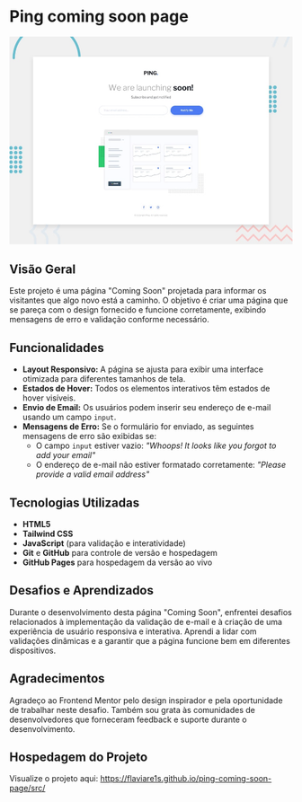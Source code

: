 # Ping coming soon page

![Design preview for the Ping coming soon page coding challenge](./design/desktop-preview.jpg)


## Visão Geral

Este projeto é uma página "Coming Soon" projetada para informar os visitantes que algo novo está a caminho. O objetivo é criar uma página que se pareça com o design fornecido e funcione corretamente, exibindo mensagens de erro e validação conforme necessário.

## Funcionalidades

- **Layout Responsivo:** A página se ajusta para exibir uma interface otimizada para diferentes tamanhos de tela.
- **Estados de Hover:** Todos os elementos interativos têm estados de hover visíveis.
- **Envio de Email:** Os usuários podem inserir seu endereço de e-mail usando um campo `input`.
- **Mensagens de Erro:** Se o formulário for enviado, as seguintes mensagens de erro são exibidas se:
  - O campo `input` estiver vazio: *"Whoops! It looks like you forgot to add your email"*
  - O endereço de e-mail não estiver formatado corretamente: *"Please provide a valid email address"*

## Tecnologias Utilizadas

- **HTML5**
- **Tailwind CSS**
- **JavaScript** (para validação e interatividade)
- **Git** e **GitHub** para controle de versão e hospedagem
- **GitHub Pages** para hospedagem da versão ao vivo

## Desafios e Aprendizados

Durante o desenvolvimento desta página "Coming Soon", enfrentei desafios relacionados à implementação da validação de e-mail e à criação de uma experiência de usuário responsiva e interativa. Aprendi a lidar com validações dinâmicas e a garantir que a página funcione bem em diferentes dispositivos.

## Agradecimentos

Agradeço ao Frontend Mentor pelo design inspirador e pela oportunidade de trabalhar neste desafio. Também sou grata às comunidades de desenvolvedores que forneceram feedback e suporte durante o desenvolvimento.

## Hospedagem do Projeto

Visualize o projeto aqui: https://flaviare1s.github.io/ping-coming-soon-page/src/


